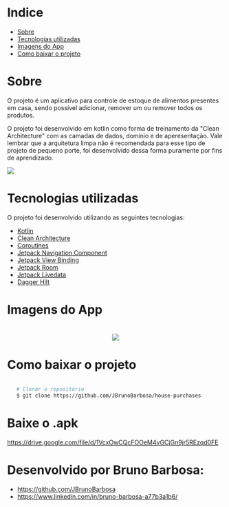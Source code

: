 # Indice

- [Sobre](#sobre)
- [Tecnologias utilizadas](#tecnologias-utilizadas)
- [Imagens do App](#imagens-do-app)
- [Como baixar o projeto](#como-baixar-o-projeto)

# Sobre
O projeto é um aplicativo para controle de estoque de alimentos presentes em casa, sendo possível adicionar, remover um ou remover todos os produtos.

O projeto foi desenvolvido em kotlin como forma de treinamento da "Clean Architecture" com as camadas de dados, domínio e de aperesentação. 
Vale lembrar que a arquitetura limpa não é recomendada para esse tipo de projeto de pequeno porte, foi desenvolvido dessa forma puramente por fins de aprendizado.

<img src = "https://imgur.com/f4OhfKS.png">


# Tecnologias utilizadas

O projeto foi desenvolvido utilizando as seguintes tecnologias:

- [Kotlin](https://developer.android.com/kotlin)
- [Clean Architecture](https://medium.com/android-dev-br/clean-architecture-para-android-eb492513263e)
- [Coroutines](https://developer.android.com/kotlin/coroutines?gclid=Cj0KCQjw6s2IBhCnARIsAP8RfAjq6e12bje08PfMR8fBRTLTdoYFC0oSvggRz4NMAalPnErSDiRslIYaAlmBEALw_wcB&gclsrc=aw.ds)
- [Jetpack Navigation Component](https://developer.android.com/guide/navigation/navigation-getting-started)
- [Jetpack View Binding](https://developer.android.com/topic/libraries/view-binding)
- [Jetpack Room](https://developer.android.com/jetpack/androidx/releases/room)
- [Jetpack Livedata](https://developer.android.com/topic/libraries/architecture/livedata)
- [Dagger Hilt](https://developer.android.com/training/dependency-injection/hilt-android)

# Imagens do App

<h1 align= 'center'>

<img src = "https://imgur.com/2x5lFqv.png">

</h1>

# Como baixar o projeto

```bash

   # Clonar o repositório
   $ git clone https://github.com/JBrunoBarbosa/house-purchases

```
# Baixe o .apk

https://drive.google.com/file/d/1VcxOwCQcFOOeM4vGCjGn9jr5REzqd0FE

# Desenvolvido por Bruno Barbosa:

- https://github.com/JBrunoBarbosa
- https://www.linkedin.com/in/bruno-barbosa-a77b3a1b6/
               
